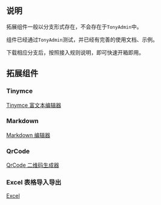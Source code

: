 ## 说明

拓展组件一般以分支形式存在，不会存在于`TonyAdmin`中。

组件已经通过`TonyAdmin`测试，并已经有完善的使用文档、示例。

下载相应分支后，按照接入规则说明，即可快速开箱即用。

## 拓展组件

### Tinymce

[Tinymce 富文本编辑器](./tinymce.md)

### Markdown

[Markdown 编辑器](./markdown.md)

### QrCode

[QrCode 二维码生成器](./qrcode.md)

### Excel 表格导入导出

[Excel ](./excel.md)
